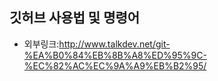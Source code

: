 ## 깃허브 사용법 및 명령어

* 외부링크:<http://www.talkdev.net/git-%EA%B0%84%EB%8B%A8%ED%95%9C-%EC%82%AC%EC%9A%A9%EB%B2%95/>


